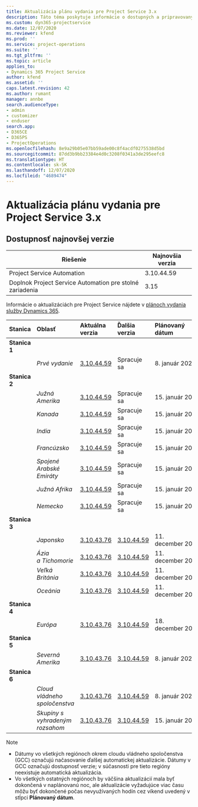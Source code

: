 ```yaml
---
title: Aktualizácia plánu vydania pre Project Service 3.x
description: Táto téma poskytuje informácie o dostupných a pripravovaných vydaniach aplikácie Dynamics 365 Project Service Automation.
ms.custom: dyn365-projectservice
ms.date: 12/07/2020
ms.reviewer: kfend
ms.prod: ''
ms.service: project-operations
ms.suite: ''
ms.tgt_pltfrm: ''
ms.topic: article
applies_to:
- Dynamics 365 Project Service
author: kfend
ms.assetid: ''
caps.latest.revision: 42
ms.author: rumant
manager: annbe
search.audienceType:
- admin
- customizer
- enduser
search.app:
- D365CE
- D365PS
- ProjectOperations
ms.openlocfilehash: 8e9a29b05e07bb59ade00c8f4acdf0275538d5bd
ms.sourcegitcommit: 87dd3b9bb23384e4d0c3208f0341a3de295eefc8
ms.translationtype: HT
ms.contentlocale: sk-SK
ms.lasthandoff: 12/07/2020
ms.locfileid: "4689474"
---
```

# <a name="update-release-schedule-for-project-service-3x"></a>Aktualizácia plánu vydania pre Project Service 3.x

## <a name="latest-version-availability"></a>Dostupnosť najnovšej verzie

| Riešenie  | Najnovšia verzia |
|-------|----|
| Project Service Automation    | 3.10.44.59 |
| Doplnok Project Service Automation pre stolné zariadenia                | 3.15          |

Informácie o aktualizáciách pre Project Service nájdete v [plánoch vydania služby Dynamics 365](https://docs.microsoft.com/dynamics365/release-plans/). 

| Stanica  | Oblasť | Aktuálna verzia | Ďalšia verzia |  Plánovaný dátum
| :---   | :---   | :---   | :---   |:---   |         
|<strong>Stanica 1</strong> | |  |  | |
| | <i>Prvé vydanie</i> | [3.10.44.59](whats-new-ur-26.md) | Spracuje sa | 8. január 2021
|<strong>Stanica 2</strong> | |  |  | |
| | <i>Južná Amerika</i> | [3.10.44.59](whats-new-ur-26.md) | Spracuje sa | 15. január 2021
| | <i>Kanada</i> | [3.10.44.59](whats-new-ur-26.md) | Spracuje sa | 15. január 2021
| | <i>India</i> | [3.10.44.59](whats-new-ur-26.md) | Spracuje sa | 15. január 2021
| | <i>Francúzsko</i> | [3.10.44.59](whats-new-ur-26.md) | Spracuje sa | 15. január 2021
| | <i>Spojené Arabské Emiráty</i> | [3.10.44.59](whats-new-ur-26.md) | Spracuje sa | 15. január 2021
| | <i>Južná Afrika</i> | [3.10.44.59](whats-new-ur-26.md) | Spracuje sa | 15. január 2021
| | <i>Nemecko</i> | [3.10.44.59](whats-new-ur-26.md) | Spracuje sa | 15. január 2021
|<strong>Stanica 3</strong> | |  |  | |
| | <i>Japonsko</i> | [3.10.43.76](whats-new-ur-25.md) | [3.10.44.59](whats-new-ur-26.md) | 11. december 2020
| | <i>Ázia a Tichomorie</i> | [3.10.43.76](whats-new-ur-25.md) | [3.10.44.59](whats-new-ur-26.md) | 11. december 2020
| | <i>Veľká Británia</i> | [3.10.43.76](whats-new-ur-25.md) | [3.10.44.59](whats-new-ur-26.md) | 11. december 2020
| | <i>Oceánia</i> | [3.10.43.76](whats-new-ur-25.md) | [3.10.44.59](whats-new-ur-26.md) | 11. december 2020
|<strong>Stanica 4</strong> | |  |  | |
| | <i>Európa</i> | [3.10.43.76](whats-new-ur-25.md) | [3.10.44.59](whats-new-ur-26.md) | 18. december 2020
|<strong>Stanica 5</strong> | |  |  | |
| | <i>Severná Amerika</i> | [3.10.43.76](whats-new-ur-25.md) | [3.10.44.59](whats-new-ur-26.md) | 8. január 2021
|<strong>Stanica 6</strong> | |  |  | |
| | <i>Cloud vládneho spoločenstva</i> | [3.10.43.76](whats-new-ur-25.md) | [3.10.44.59](whats-new-ur-26.md) | 8. január 2021
| | <i>Skupiny s vyhradeným rozsahom</i> | [3.10.43.76](whats-new-ur-25.md) | [3.10.44.59](whats-new-ur-26.md) | 15. január 2021

>[!Note]
> - Dátumy vo všetkých regiónoch okrem cloudu vládneho spoločenstva (GCC) označujú načasovanie ďalšej automatickej aktualizácie. Dátumy v GCC označujú dostupnosť verzie; v súčasnosti pre tieto regióny neexistuje automatická aktualizácia.
> - Vo všetkých ostatných regiónoch by väčšina aktualizácií mala byť dokončená v naplánovanú noc, ale aktualizácie vyžadujúce viac času môžu byť dokončené počas nevyužívaných hodín cez víkend uvedený v stĺpci **Plánovaný dátum**.

